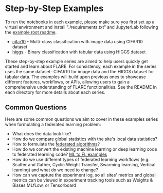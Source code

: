 #  Step-by-Step Examples

To run the notebooks in each example, please make sure you first set up a virtual environment and install "./requirements.txt" and JupyterLab following the [example root readme](../README.md).

* [cifar10](cifar10) - Multi-class classification with image data using CIFAR10 dataset
* [higgs](higgs) - Binary classification with tabular data using HIGGS dataset

These step-by-step example series are aimed to help users quickly get started and learn about FLARE.
For consistency, each example in the series uses the same dataset- CIFAR10 for image data and the HIGGS dataset for tabular data.
The examples will build upon previous ones to showcase different features, workflows, or APIs, allowing users to gain a comprehensive understanding of FLARE functionalities. See the README in each directory for more details about each series.

## Common Questions

Here are some common questions we aim to cover in these examples series when formulating a federated learning problem:

* What does the data look like?
* How do we compare global statistics with the site's local data statistics? 
* How to formulate the [federated algorithms](https://developer.download.nvidia.com/healthcare/clara/docs/federated_traditional_machine_learning_algorithms.pdf)?
* How do we convert the existing machine learning or deep learning code to federated learning code? [ML to FL examples](https://github.com/NVIDIA/NVFlare/blob/main/examples/hello-world/ml-to-fl/README.md)
* How do we use different types of federated learning workflows (e.g. Scatter and Gather, Cyclic Weight Transfer, Swarming learning,
Vertical learning) and what do we need to change?
* How can we capture the experiment log, so all sites' metrics and global metrics can be viewed in experiment tracking tools such as Weights & Biases MLfLow, or Tensorboard
